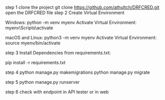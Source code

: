 step 1
clone the project
git clone https://github.com/athultch/DRFCRED.git
open the DRFCRED file
step 2
Create Virtual Environment

Windows:
python -m venv myenv
Activate Virtual Environment: myenv\Scripts\activate

macOS and Linux:
python3 -m venv myenv Activate Virtual Environment: source myenv/bin/activate

step 3
Install Dependencies from requirements.txt:

pip install -r requirements.txt

step 4
python manage.py makemigrations
python manage.py migrate

step 5
python manage.py runserver

step 6
check with endpoint in API tester or in web


